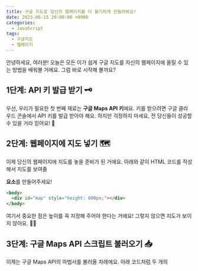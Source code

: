 ```yaml
---
title: 구글 지도로 당신의 웹페이지를 더 활기차게 만들어봐요!
date: 2023-06-15 20:00:00 +0900
categories:
  - JavaScript
tags:
  - 구글지도
  - 웹페이지
---
```


안녕하세요, 여러분! 오늘은 모든 이가 쉽게 구글 지도를 자신의 웹페이지에 올릴 수 있는 방법을 배워볼 거에요. 그럼 바로 시작해 볼까요?

## 1단계: API 키 발급 받기 🗝️

우선, 우리가 필요한 첫 번째 재료는 **구글 Maps API 키**에요. 키를 받으려면 구글 클라우드 콘솔에서 API 키를 발급 받아야 해요. 하지만 걱정하지 마세요, 전 당신들이 성공할 수 있을 거라 믿어요! 💪

## 2단계: 웹페이지에 지도 넣기 🗺️

이제 당신의 웹페이지에 지도를 놓을 준비가 된 거에요. 아래와 같이 HTML 코드를 작성해서 지도를 보여줄 **<div> 요소**를 만들어주세요!

```html
<body>
  <div id="map" style="height: 600px;"></div>
</body>
```

여기서 중요한 점은 높이를 꼭 지정해 주어야 한다는 거에요! 그렇지 않으면 지도가 보이지 않아요. 🙅‍♂️

## 3단계: 구글 Maps API 스크립트 불러오기 📥

이제는 구글 Maps API의 마법서를 불러올 차례에요. 아래 코드처럼 두 개의 **<script> 요소**를 head 태그 안에 추가해주세요.

```html
<head>
  <script defer src="./index.js"></script>
  <script defer src="https://maps.googleapis.com/maps/api/js?key=<API 키>&callback=initMap"></script>
</head>
```

여기서는 두 개의 파라미터를 추가해 주었는데요, `key` 파라미터에는 방금 받은 API 키를 넣어주시고, `callback` 파라미터에는 지도가 준비되면 호출할 함수 이름을 넣어주세요!

## 4단계: 지도 보여주기 🌍

드디어, 지도를 보여줄 시간이에요! 아래처럼 index.js 파일을 만들고 함수를 작성해주세요.

```javascript
window.initMap = function () {
  const map = new google.maps.Map(document.getElementById("map"), {
    center: { lat: 37.5400456, lng: 126.9921017 },
    zoom: 10,
  });
};
```

참 쉽죠? 😄 이제 웹페이지에 서울 시내가 보일 거에요!

## 5단계: 마커로 위치 표시하기 📍

마지막 단계에요! 아래 코드를 이용해서 서울의 몇몇 특별한 장소에 마커를 표시해봐요!

```javascript
const malls = [
  { label: "C", name: "코엑스몰", lat: 37.5115557, lng: 127.0598387 },
  // 여기에 다른 쇼핑몰 정보를 추가하세요!
];

malls.forEach(mall => {
  new google.maps.Marker({
    position: { lat: mall.lat, lng: mall.lng },
    map,
    title: mall.name,
    label: mall.label,
  });
});
```

이렇게 해서, 당신의 웹페이지에 구글 지도를 추가하는 방법을 배웠어요! 이제 당신도 지도 마법사가 되었네요! 이 세상 어디든 여러분의 웹페이지에서 볼 수 있어요! 😄
